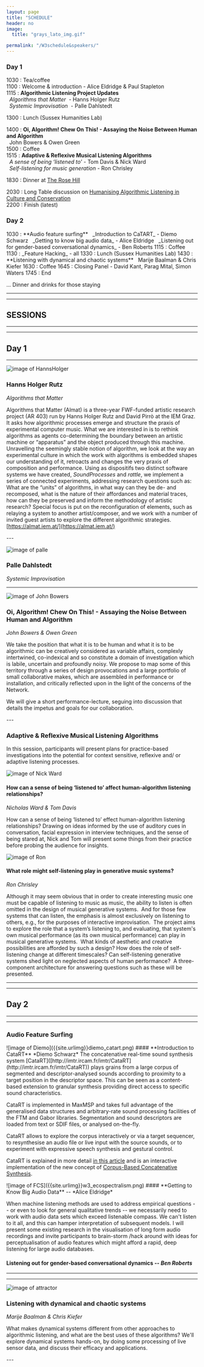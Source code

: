 ```yaml
---
layout: page
title: "SCHEDULE"
header: no
image:
  title: "grays_lato_img.gif"

permalink: "/W3schedule&speakers/"
---
```


### Day 1
<p></p>

1030 : Tea/coffee     
1100 : Welcome & introduction - Alice Eldridge & Paul Stapleton   
1115 : **Algorithmic Listening Project Updates**   
&nbsp;  _Algorithms that Matter_  - Hanns Holger Rutz   
&nbsp; _Systemic Improvisation_  - Palle Dahlstedt   

1300 : Lunch (Sussex Humanities Lab)   

1400 : **Oi, Algorithm! Chew On This! - Assaying the Noise Between Human and Algorithm**   
&nbsp; John Bowers & Owen Green   
1500 : Coffee   
1515 : **Adaptive & Reflexive Musical Listening Algorithms**   
&nbsp; _A sense of being ‘listened to'_  - Tom Davis & Nick Ward   
&nbsp; _Self-listening for music generation_  - Ron Chrisley


1830 : Dinner at [The Rose Hill](http://www.therosehill.co.uk/)   

2030 : Long Table discussion on [Humanising Algorithmic Listening in Culture and Conservation](http://brightondigitalfestival.co.uk/events/humanising-algorithmic-listening-culture-conservation)   
2200 : Finish (latest)


### Day 2
<p></p>
1030 : **Audio feature surfing**   
&nbsp; _Introduction to CaTART_ - Diemo Schwarz   
&nbsp; _Getting to know big audio data_ - Alice Eldridge   
&nbsp; _Listening out for gender-based conversational dynamics_ - Ben Roberts   
1115 : Coffee   
1130 : _Feature Hacking_ - all   
1330 : Lunch (Sussex Humanities Lab)  
1430 : **Listening with dynamical and chaotic systems**   
&nbsp; Marije Baalman & Chris Kiefer   
1630 : Coffee   
1645 : Closing Panel - David Kant, Parag Mital, Simon Waters   
1745 : End   

... Dinner and drinks for those staying  

----
----
## SESSIONS
----
----

## Day 1
---

![image of HannsHolger]({{site.urlimg}}p_rutz.jpg)
### **Hanns Holger Rutz**
*Algorithms that Matter*
<p></p>


Algorithms that Matter (Almat) is a three-year FWF-funded artistic research project (AR 403) run by Hanns Holger Rutz and David Pirrò at the IEM Graz. It asks how algorithmic processes emerge and structure the praxis of experimental computer music. What we are interested in is to rethink algorithms as agents co-determining the boundary between an artistic machine or “apparatus” and the object produced through this machine. Unravelling the seemingly stable notion of algorithm, we look at the way an experimental culture in which the work with algorithms is embedded shapes our understanding of it, retroacts and changes the very praxis of composition and performance. Using as dispositifs two distinct software systems we have created, _SoundProcesses_ and _rattle_, we implement a series of connected experiments, addressing research questions such as: What are the “units” of algorithms, in what way can they be de- and recomposed, what is the nature of their affordances and material traces, how can they be preserved and inform the methodology of artistic research? Special focus is put on the reconfiguration of elements, such as relaying a system to another artist/composer, and we work with a number of invited guest artists to explore the different algorithmic strategies.   
[https://almat.iem.at/](https://almat.iem.at/)


<p></p>
---

![image of palle]({{site.urlimg}}w3_SI.png)
### **Palle Dahlstedt**
*Systemic Improvisation*
<p></p>



<p></p>

---
![image of John Bowers]({{site.urlimg}}p_oi.png)
### **Oi, Algorithm! Chew On This! - Assaying the Noise Between Human and Algorithm**
*John Bowers & Owen Green*
<p></p>
We take the position that what it is to be human and what it is to be algorithmic can be creatively considered as variable affairs, complexly intertwined, co-indexical and so constitute a domain of investigation which is labile, uncertain and profoundly noisy. We propose to map some of this territory through a series of design provocations and a large portfolio of small collaborative makes, which are assembled in performance or installation, and critically reflected upon in the light of the concerns of the Network.

We will give a short performance-lecture, seguing into discussion that details the impetus and goals for our collaboration. 

<p></p>
---

### **Adaptive & Reflexive Musical Listening Algorithms**
In this session, participants will present plans for practice-based investigations into the potential for context sensitive, reflexive and/ or adaptive listening processes.

![image of Nick Ward]({{site.urlimg}}w3_ward_davis.png)
#### **How can a sense of being ‘listened to’ affect human-algorithm listening relationships?**   
*Nicholas Ward & Tom Davis*   

<p></p>
How can a sense of being ‘listened to’ effect human-algorithm listening relationships? Drawing on ideas informed by the use of auditory cues in conversation, facial expression in interview techniques, and the sense of being stared at, Nick and Tom will present some things from their practice before probing the audience for insights.
<p></p>

![image of Ron]({{site.urlimg}}p_chrisley.jpg)
#### **What role might self-listening play in generative music systems?**   
*Ron Chrisley*
<p></p>
Although it may seem obvious that in order to create interesting music one must be capable of listening to music as music, the ability to listen is often omitted in the design of musical generative systems.  And for those few systems that can listen, the emphasis is almost exclusively on listening to others, e.g., for the purposes of interactive improvisation.  The project aims to explore the role that a system’s listening to, and evaluating, that system's own musical performance (as its own musical performance) can play in musical generative systems.  What kinds of aesthetic and creative possibilities are afforded by such a design? How does the role of self-listening change at different timescales? Can self-listening generative systems shed light on neglected aspects of human performance?  A three-component architecture for answering questions such as these will be presented.
<p></p>


---
---
## Day 2
---
---

### **Audio Feature Surfing**
<p> </p>
![image of Diemo]({{site.urlimg}}diemo_catart.png)
#### **Introduction to CataRT**
*Diemo Schwarz*
The concatenative real-time sound synthesis system [CataRT]([http://imtr.ircam.fr/imtr/CataRT](http://imtr.ircam.fr/imtr/CataRT)) plays grains from a large corpus of segmented and descriptor-analysed sounds according to proximity to a target position in the descriptor space. This can be seen as a content-based extension to granular synthesis providing direct access to specific sound characteristics.

CataRT is implemented in MaxMSP and takes full advantage of the generalised data structures and arbitrary-rate sound processing facilities of the FTM and Gabor libraries. Segmentation and sound descriptors are loaded from text or SDIF files, or analysed on-the-fly.

CataRT allows to explore the corpus interactively or via a target sequencer, to resynthesise an audio file or live input with the source sounds, or to experiment with expressive speech synthesis and gestural control.

CataRT is explained in more detail [in this article](http://recherche.ircam.fr/equipes/analyse-synthese/schwarz/publications/dafx2006/catart-dafx2006-long.pdf) and is an interactive implementation of the new concept of [Corpus-Based Concatenative Synthesis](http://imtr.ircam.fr/imtr/Corpus_Based_Synthesis).


<p></p>
![image of FCS]({{site.urlimg}}w3_ecospectralism.png)
#### **Getting to Know Big Audio Data** -- *Alice Eldridge*
<p></p>
When machine listening methods are used to address empirical questions -- or even to look for general qualitative trends --  we necessarily need to work with audio data sets which exceed listenable compass. We can't listen to it all, and this can hamper interpretation of subsequent models. I will present some existing research in the visualisation of long form audio recordings and invite participants to brain-storm /hack around with ideas for perceptualisation of audio features which might afford a rapid, deep listening for large audio databases.
<p></p>

#### **Listening out for gender-based conversational dynamics** -- *Ben Roberts*
<p></p>

<p></p>

---
---

![image of attractor]({{site.urlimg}}attractor.png)
### **Listening with dynamical and chaotic systems**   
*Marije Baalman & Chris Kiefer*   
<p></p>
What makes dynamical systems different from other approaches to algorithmic listening, and what are the best uses of these algorithms?  We'll explore dynamical systems hands-on, by doing some processing of live sensor data, and discuss their efficacy and applications.
<p></p>
---
